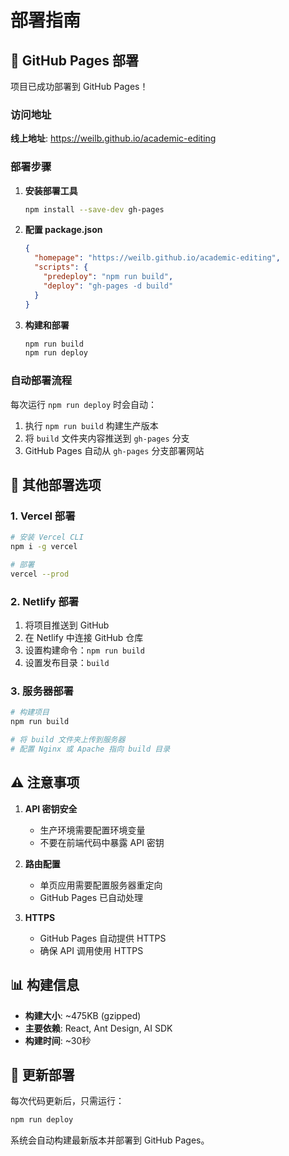 # 部署指南

## 🚀 GitHub Pages 部署

项目已成功部署到 GitHub Pages！

### 访问地址
**线上地址**: https://weilb.github.io/academic-editing

### 部署步骤

1. **安装部署工具**
   ```bash
   npm install --save-dev gh-pages
   ```

2. **配置 package.json**
   ```json
   {
     "homepage": "https://weilb.github.io/academic-editing",
     "scripts": {
       "predeploy": "npm run build",
       "deploy": "gh-pages -d build"
     }
   }
   ```

3. **构建和部署**
   ```bash
   npm run build
   npm run deploy
   ```

### 自动部署流程

每次运行 `npm run deploy` 时会自动：
1. 执行 `npm run build` 构建生产版本
2. 将 `build` 文件夹内容推送到 `gh-pages` 分支
3. GitHub Pages 自动从 `gh-pages` 分支部署网站

## 🔧 其他部署选项

### 1. Vercel 部署
```bash
# 安装 Vercel CLI
npm i -g vercel

# 部署
vercel --prod
```

### 2. Netlify 部署
1. 将项目推送到 GitHub
2. 在 Netlify 中连接 GitHub 仓库
3. 设置构建命令：`npm run build`
4. 设置发布目录：`build`

### 3. 服务器部署
```bash
# 构建项目
npm run build

# 将 build 文件夹上传到服务器
# 配置 Nginx 或 Apache 指向 build 目录
```

## ⚠️ 注意事项

1. **API 密钥安全**
   - 生产环境需要配置环境变量
   - 不要在前端代码中暴露 API 密钥

2. **路由配置**
   - 单页应用需要配置服务器重定向
   - GitHub Pages 已自动处理

3. **HTTPS**
   - GitHub Pages 自动提供 HTTPS
   - 确保 API 调用使用 HTTPS

## 📊 构建信息

- **构建大小**: ~475KB (gzipped)
- **主要依赖**: React, Ant Design, AI SDK
- **构建时间**: ~30秒

## 🔄 更新部署

每次代码更新后，只需运行：
```bash
npm run deploy
```

系统会自动构建最新版本并部署到 GitHub Pages。